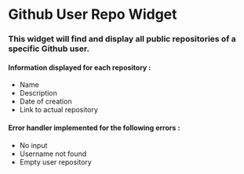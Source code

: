 # Github User Repo Widget


### This widget will find and display all public repositories of a specific Github user.

#### Information displayed for each repository : 

- Name 
- Description
- Date of creation
- Link to actual repository

#### Error handler implemented for the following errors :
- No input
- Username not found
- Empty user repository
